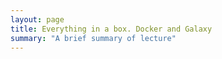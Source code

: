 ```yaml
---
layout: page
title: Everything in a box. Docker and Galaxy
summary: "A brief summary of lecture"
---
```



